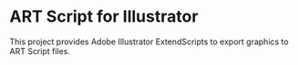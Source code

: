 ART Script for Illustrator
==========================
This project provides Adobe Illustrator ExtendScripts to export graphics to ART Script files.